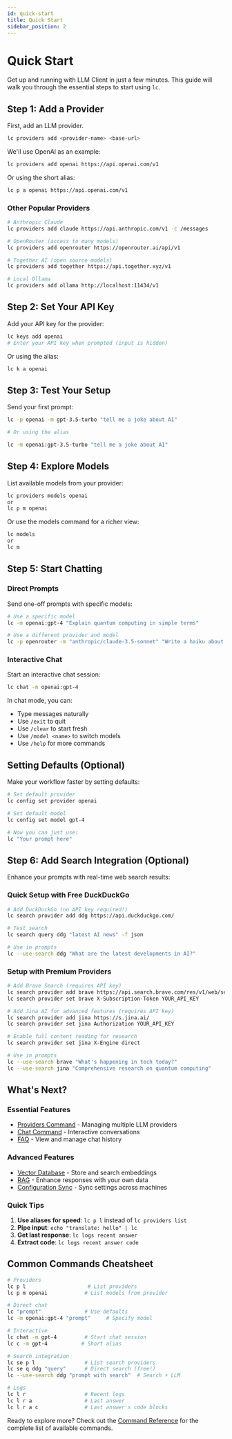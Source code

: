 ```yaml
---
id: quick-start
title: Quick Start
sidebar_position: 2
---
```


# Quick Start

Get up and running with LLM Client in just a few minutes. This guide will walk you through the essential steps to start using `lc`.


## Step 1: Add a Provider

First, add an LLM provider. 

```bash
lc providers add <provider-name> <base-url>
```

We'll use OpenAI as an example:

```bash
lc providers add openai https://api.openai.com/v1
```

Or using the short alias:

```bash
lc p a openai https://api.openai.com/v1
```

### Other Popular Providers

```bash
# Anthropic Claude
lc providers add claude https://api.anthropic.com/v1 -c /messages

# OpenRouter (access to many models)
lc providers add openrouter https://openrouter.ai/api/v1

# Together AI (open source models)
lc providers add together https://api.together.xyz/v1

# Local Ollama
lc providers add ollama http://localhost:11434/v1
```

## Step 2: Set Your API Key

Add your API key for the provider:

```bash
lc keys add openai
# Enter your API key when prompted (input is hidden)
```

Or using the alias:

```bash
lc k a openai
```

## Step 3: Test Your Setup

Send your first prompt:

```bash
lc -p openai -m gpt-3.5-turbo "tell me a joke about AI"

# Or using the alias

lc -m openai:gpt-3.5-turbo "tell me a joke about AI"
```

## Step 4: Explore Models

List available models from your provider:

```bash
lc providers models openai
or
lc p m openai
```

Or use the models command for a richer view:

```bash
lc models
or 
lc m
```

## Step 5: Start Chatting

### Direct Prompts

Send one-off prompts with specific models:

```bash
# Use a specific model
lc -m openai:gpt-4 "Explain quantum computing in simple terms"

# Use a different provider and model
lc -p openrouter -m "anthropic/claude-3.5-sonnet" "Write a haiku about coding"
```

### Interactive Chat

Start an interactive chat session:

```bash
lc chat -m openai:gpt-4
```

In chat mode, you can:

- Type messages naturally
- Use `/exit` to quit
- Use `/clear` to start fresh
- Use `/model <name>` to switch models
- Use `/help` for more commands

## Setting Defaults (Optional)

Make your workflow faster by setting defaults:

```bash
# Set default provider
lc config set provider openai

# Set default model
lc config set model gpt-4

# Now you can just use:
lc "Your prompt here"
```

## Step 6: Add Search Integration (Optional)

Enhance your prompts with real-time web search results:

### Quick Setup with Free DuckDuckGo

```bash
# Add DuckDuckGo (no API key required!)
lc search provider add ddg https://api.duckduckgo.com/

# Test search
lc search query ddg "latest AI news" -f json

# Use in prompts
lc --use-search ddg "What are the latest developments in AI?"
```

### Setup with Premium Providers

```bash
# Add Brave Search (requires API key)
lc search provider add brave https://api.search.brave.com/res/v1/web/search
lc search provider set brave X-Subscription-Token YOUR_API_KEY

# Add Jina AI for advanced features (requires API key)
lc search provider add jina https://s.jina.ai/
lc search provider set jina Authorization YOUR_API_KEY

# Enable full content reading for research
lc search provider set jina X-Engine direct

# Use in prompts
lc --use-search brave "What's happening in tech today?"
lc --use-search jina "Comprehensive research on quantum computing"
```

## What's Next?

### Essential Features

- [Providers Command](/commands/providers) - Managing multiple LLM providers
- [Chat Command](/commands/chat) - Interactive conversations
- [FAQ](/faq) - View and manage chat history

### Advanced Features

- [Vector Database](/advanced/vector-database) - Store and search embeddings
- [RAG](/advanced/rag) - Enhance responses with your own data
- [Configuration Sync](/advanced/sync) - Sync settings across machines

### Quick Tips

1. **Use aliases for speed**: `lc p l` instead of `lc providers list`
2. **Pipe input**: `echo "translate: hello" | lc`
3. **Get last response**: `lc logs recent answer`
4. **Extract code**: `lc logs recent answer code`

## Common Commands Cheatsheet

```bash
# Providers
lc p l                    # List providers
lc p m openai            # List models from provider

# Direct chat
lc "prompt"              # Use defaults
lc -m openai:gpt-4 "prompt"     # Specify model

# Interactive
lc chat -m gpt-4         # Start chat session
lc c -m gpt-4           # Short alias

# Search integration
lc se p l                # List search providers
lc se q ddg "query"      # Direct search (free!)
lc --use-search ddg "prompt with search"  # Search + LLM

# Logs
lc l r                   # Recent logs
lc l r a                 # Last answer
lc l r a c               # Last answer's code blocks
```

Ready to explore more? Check out the [Command Reference](/commands/overview) for the complete list of available commands.
